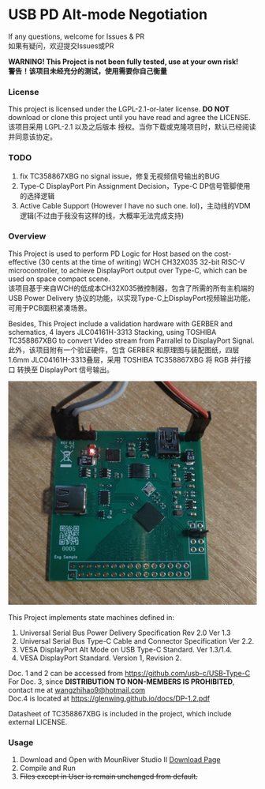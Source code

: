 # USB PD Alt-mode Negotiation

If any questions, welcome for Issues & PR   
如果有疑问，欢迎提交Issues或PR

**WARNING! This Project is not been fully tested, use at your own risk!**   
**警告！该项目未经充分的测试，使用需要你自己衡量**

### License

This project is licensed under the LGPL-2.1-or-later license. **DO NOT** download or clone this project until you have read and agree the LICENSE.     
该项目采用 LGPL-2.1 以及之后版本 授权。当你下载或克隆项目时，默认已经阅读并同意该协定。

### TODO

1. fix TC358867XBG no signal issue，修复无视频信号输出的BUG
2. Type-C DisplayPort Pin Assignment Decision，Type-C DP信号管脚使用的选择逻辑
3. Active Cable Support (However I have no such one. lol)，主动线的VDM逻辑(不过由于我没有这样的线，大概率无法完成支持)

### Overview

This Project is used to perform PD Logic for Host based on the cost-effective (30 cents at the time of writing) WCH CH32X035 32-bit RISC-V microcontroller, to achieve DisplayPort output over Type-C, which can be used on space compact scene.    
该项目基于来自WCH的低成本CH32X035微控制器，包含了所需的所有主机端的 USB Power Delivery 协议的功能，以实现Type-C上DisplayPort视频输出功能，可用于PCB面积紧凑场景。

Besides, This Project include a validation hardware with GERBER and schematics, 4 layers JLC04161H-3313 Stacking, using TOSHIBA TC358867XBG to convert Video stream from Parrallel to DisplayPort Signal.   
此外，该项目附有一个验证硬件，包含 GERBER 和原理图与装配图纸，四层1.6mm JLC04161H-3313叠层，采用 TOSHIBA TC358867XBG 将 RGB 并行接口 转换至 DisplayPort 信号输出。

![PCB Preview Picture](https://github.com/AnterCreeper/pdaltmode/blob/main/evb-front.jpg?raw=true)

This Project implements state machines defined in:
1. Universal Serial Bus Power Delivery Specification Rev 2.0 Ver 1.3
2. Universal Serial Bus Type-C Cable and Connector Specification Ver 2.2.
3. VESA DisplayPort Alt Mode on USB Type-C Standard. Ver 1.3/1.4.
4. VESA DisplayPort Standard. Version 1, Revision 2.

Doc. 1 and 2 can be accessed from https://github.com/usb-c/USB-Type-C   
For Doc. 3, since **DISTRIBUTION TO NON-MEMBERS IS PROHIBITED**, contact me at [wangzhihao9@hotmail.com](mailto:wangzhihao9@hotmail.com)  
Doc.4 is located at https://glenwing.github.io/docs/DP-1.2.pdf

Datasheet of TC358867XBG is included in the project, which include external LICENSE.

### Usage

1. Download and Open with MounRiver Studio II [Download Page](http://www.mounriver.com/download)
2. Compile and Run
3. ~~Files except in User is remain unchanged from default.~~
